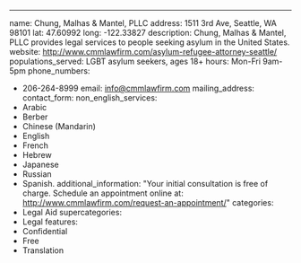 ---
name: Chung, Malhas & Mantel, PLLC
address: 1511 3rd Ave, Seattle, WA 98101
lat: 47.60992
long: -122.33827
description: Chung, Malhas & Mantel, PLLC provides legal services to people seeking asylum in the United States.
website: http://www.cmmlawfirm.com/asylum-refugee-attorney-seattle/
populations_served: LGBT asylum seekers, ages 18+
hours: Mon-Fri 9am-5pm
phone_numbers: 
  - 206-264-8999
email: info@cmmlawfirm.com
mailing_address:
contact_form:
non_english_services: 
  - Arabic 
  - Berber 
  - Chinese (Mandarin) 
  - English 
  - French 
  - Hebrew 
  - Japanese 
  - Russian 
  - Spanish.
additional_information: "Your initial consultation is free of charge. Schedule an appointment online at: <http://www.cmmlawfirm.com/request-an-appointment/>"
categories:
  - Legal Aid
supercategories:
  - Legal
features:
  - Confidential
  - Free
  - Translation
  